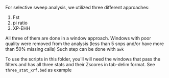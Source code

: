 For selective sweep analysis, we utilized three different approaches:

1. Fst
2. pi ratio
3. XP-EHH

All three of them are done in a window approach. Windows with poor quality were removed from the analysis (less than 5 snps and/or have more than 50% missing calls)
Such step can be done with ```awk```

To use the scripts in this folder, you'll will need the windows that pass the filters and has all three stats and their Zscores in tab-delim format. See ```three_stat_xrf.bed``` as example
